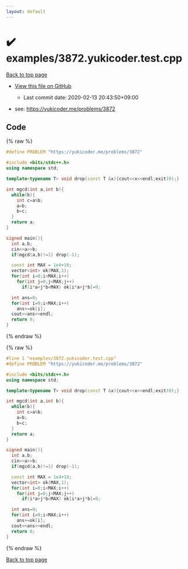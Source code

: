 ```yaml
---
layout: default
---
```


<!-- mathjax config similar to math.stackexchange -->
<script type="text/javascript" async
  src="https://cdnjs.cloudflare.com/ajax/libs/mathjax/2.7.5/MathJax.js?config=TeX-MML-AM_CHTML">
</script>
<script type="text/x-mathjax-config">
  MathJax.Hub.Config({
    TeX: { equationNumbers: { autoNumber: "AMS" }},
    tex2jax: {
      inlineMath: [ ['$','$'] ],
      processEscapes: true
    },
    "HTML-CSS": { matchFontHeight: false },
    displayAlign: "left",
    displayIndent: "2em"
  });
</script>

<script type="text/javascript" src="https://cdnjs.cloudflare.com/ajax/libs/jquery/3.4.1/jquery.min.js"></script>
<script src="https://cdn.jsdelivr.net/npm/jquery-balloon-js@1.1.2/jquery.balloon.min.js" integrity="sha256-ZEYs9VrgAeNuPvs15E39OsyOJaIkXEEt10fzxJ20+2I=" crossorigin="anonymous"></script>
<script type="text/javascript" src="../../assets/js/copy-button.js"></script>
<link rel="stylesheet" href="../../assets/css/copy-button.css" />


# :heavy_check_mark: examples/3872.yukicoder.test.cpp

<a href="../../index.html">Back to top page</a>

* <a href="{{ site.github.repository_url }}/blob/master/examples/3872.yukicoder.test.cpp">View this file on GitHub</a>
    - Last commit date: 2020-02-13 20:43:50+09:00


* see: <a href="https://yukicoder.me/problems/3872">https://yukicoder.me/problems/3872</a>


## Code

<a id="unbundled"></a>
{% raw %}
```cpp
#define PROBLEM "https://yukicoder.me/problems/3872"

#include <bits/stdc++.h>
using namespace std;

template<typename T> void drop(const T &x){cout<<x<<endl;exit(0);}

int mgcd(int a,int b){
  while(b){
    int c=a%b;
    a=b;
    b=c;
  }
  return a;
}

signed main(){
  int a,b;
  cin>>a>>b;
  if(mgcd(a,b)!=1) drop(-1);

  const int MAX = 1e4+10;
  vector<int> ok(MAX,1);
  for(int i=0;i<MAX;i++)
    for(int j=0;j<MAX;j++)
      if(i*a+j*b<MAX) ok[i*a+j*b]=0;

  int ans=0;
  for(int i=0;i<MAX;i++)
    ans+=ok[i];
  cout<<ans<<endl;
  return 0;
}

```
{% endraw %}

<a id="bundled"></a>
{% raw %}
```cpp
#line 1 "examples/3872.yukicoder.test.cpp"
#define PROBLEM "https://yukicoder.me/problems/3872"

#include <bits/stdc++.h>
using namespace std;

template<typename T> void drop(const T &x){cout<<x<<endl;exit(0);}

int mgcd(int a,int b){
  while(b){
    int c=a%b;
    a=b;
    b=c;
  }
  return a;
}

signed main(){
  int a,b;
  cin>>a>>b;
  if(mgcd(a,b)!=1) drop(-1);

  const int MAX = 1e4+10;
  vector<int> ok(MAX,1);
  for(int i=0;i<MAX;i++)
    for(int j=0;j<MAX;j++)
      if(i*a+j*b<MAX) ok[i*a+j*b]=0;

  int ans=0;
  for(int i=0;i<MAX;i++)
    ans+=ok[i];
  cout<<ans<<endl;
  return 0;
}

```
{% endraw %}

<a href="../../index.html">Back to top page</a>

